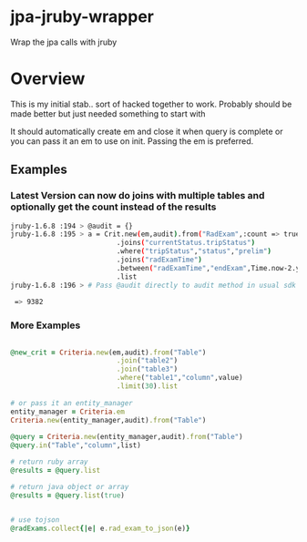 jpa-jruby-wrapper
=================

Wrap the jpa calls with jruby

# Overview

This is my initial stab.. sort of hacked together to work.  Probably should be made better but just needed something to start with

It should automatically create em and close it when query is complete or you can pass it an em to use on init. Passing the em is preferred. 

## Examples

### Latest Version can now do joins with multiple tables and optionally get the count instead of the results

```bash
jruby-1.6.8 :194 > @audit = {}
jruby-1.6.8 :195 > a = Crit.new(em,audit).from("RadExam",:count => true)
                          .joins("currentStatus.tripStatus")
                          .where("tripStatus","status","prelim")
                          .joins("radExamTime")
                          .between("radExamTime","endExam",Time.now-2.years,Time.now-7.days)
                          .list
jruby-1.6.8 :196 > # Pass @audit directly to audit method in usual sdk 
                          
 => 9382 
```

### More Examples

```ruby

@new_crit = Criteria.new(em,audit).from("Table")
                          .join("table2")
                          .join("table3")
                          .where("table1","column",value)
                          .limit(30).list
                          
# or pass it an entity_manager
entity_manager = Criteria.em
Criteria.new(entity_manager,audit).from("Table")
                          
@query = Criteria.new(entity_manager,audit).from("Table")
@query.in("Table","column",list)

# return ruby array
@results = @query.list

# return java object or array
@results = @query.list(true)

                          
# use tojson
@radExams.collect{|e| e.rad_exam_to_json(e)}
```
